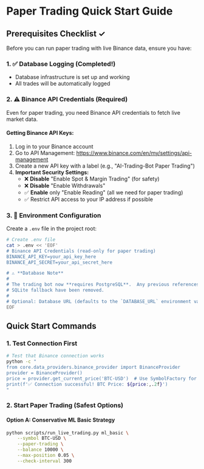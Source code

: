 # Paper Trading Quick Start Guide

## Prerequisites Checklist ✓

Before you can run paper trading with live Binance data, ensure you have:

### 1. ✅ Database Logging (Completed!)
- Database infrastructure is set up and working
- All trades will be automatically logged

### 2. ⚠️ Binance API Credentials (Required)
Even for paper trading, you need Binance API credentials to fetch live market data.

#### Getting Binance API Keys:
1. Log in to your Binance account
2. Go to API Management: https://www.binance.com/en/my/settings/api-management
3. Create a new API key with a label (e.g., "AI-Trading-Bot Paper Trading")
4. **Important Security Settings:**
   - ❌ **Disable** "Enable Spot & Margin Trading" (for safety)
   - ❌ **Disable** "Enable Withdrawals"
   - ✅ **Enable** only "Enable Reading" (all we need for paper trading)
   - ✅ Restrict API access to your IP address if possible

### 3. 📝 Environment Configuration

Create a `.env` file in the project root:

```bash
# Create .env file
cat > .env << 'EOF'
# Binance API Credentials (read-only for paper trading)
BINANCE_API_KEY=your_api_key_here
BINANCE_API_SECRET=your_api_secret_here

# ⚠️ **Database Note**
#
# The trading bot now **requires PostgreSQL**.  Any previous references to a
# SQLite fallback have been removed.
#
# Optional: Database URL (defaults to the `DATABASE_URL` environment variable)
EOF
```

## Quick Start Commands

### 1. Test Connection First
```bash
# Test that Binance connection works
python -c "
from core.data_providers.binance_provider import BinanceProvider
provider = BinanceProvider()
price = provider.get_current_price('BTC-USD')  # Use SymbolFactory for conversion if needed
print(f'✅ Connection successful! BTC Price: ${price:,.2f}')
"
```

### 2. Start Paper Trading (Safest Options)

#### Option A: Conservative ML Basic Strategy
```bash
python scripts/run_live_trading.py ml_basic \
    --symbol BTC-USD \
    --paper-trading \
    --balance 10000 \
    --max-position 0.05 \
    --check-interval 300
```